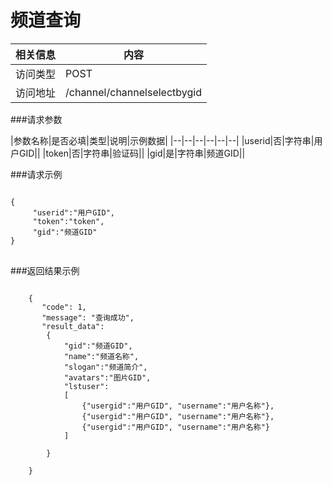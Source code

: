 # 频道查询
|相关信息|内容|
|--|--|
|访问类型|POST|
|访问地址|/channel/channelselectbygid|

###请求参数

|参数名称|是否必填|类型|说明|示例数据|
|--|--|--|--|--|--|
|userid|否|字符串|用户GID||
|token|否|字符串|验证码||
|gid|是|字符串|频道GID||

###请求示例
<pre>
<code>
{
     "userid":"用户GID",
     "token":"token",
     "gid":"频道GID"
}
</code>
</pre>

###返回结果示例

<pre>
<code>
    {
       "code": 1,
       "message": "查询成功",
       "result_data":
        {
            "gid":"频道GID",
            "name":"频道名称",
            "slogan":"频道简介",
            "avatars":"图片GID",
            "lstuser":
            [
                {"usergid":"用户GID", "username":"用户名称"},
                {"usergid":"用户GID", "username":"用户名称"},
                {"usergid":"用户GID", "username":"用户名称"}
            ]

        }

    }



</code>
</pre>
